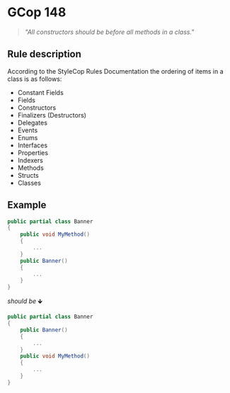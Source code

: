﻿# GCop 148

> *"All constructors should be before all methods in a class."*

## Rule description

According to the StyleCop Rules Documentation the ordering of items in a class is as follows:

* Constant Fields
* Fields
* Constructors
* Finalizers (Destructors)
* Delegates
* Events
* Enums
* Interfaces
* Properties
* Indexers
* Methods
* Structs
* Classes

## Example

```csharp
public partial class Banner
{
    public void MyMethod() 
    {
        ...
    }
    public Banner()
    {
        ...
    }       
}
```

*should be* 🡻

```csharp
public partial class Banner
{
    public Banner()
    {
        ...
    } 
    public void MyMethod() 
    {
        ...
    }
}
```